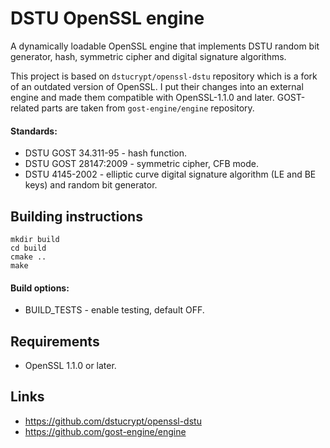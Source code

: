 # DSTU OpenSSL engine

A dynamically loadable OpenSSL engine that implements DSTU random bit generator, hash, symmetric cipher and digital signature algorithms.

This project is based on `dstucrypt/openssl-dstu` repository which is a fork of an outdated version of OpenSSL. I put their changes into an external engine and made them compatible with OpenSSL-1.1.0 and later. GOST-related parts are taken from `gost-engine/engine` repository.

#### Standards:
 * DSTU GOST 34.311-95 - hash function.
 * DSTU GOST 28147:2009 - symmetric cipher, CFB mode.
 * DSTU 4145-2002 - elliptic curve digital signature algorithm (LE and BE keys) and random bit generator.

## Building instructions
```
mkdir build
cd build
cmake ..
make
```
#### Build options:
 * BUILD_TESTS - enable testing, default OFF.

## Requirements
 * OpenSSL 1.1.0 or later.

## Links
 * https://github.com/dstucrypt/openssl-dstu
 * https://github.com/gost-engine/engine
